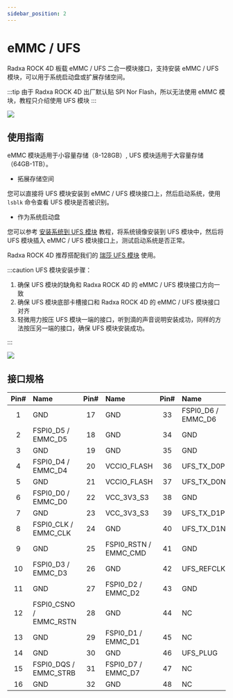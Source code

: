 ```yaml
---
sidebar_position: 2
---
```


# eMMC / UFS

Radxa ROCK 4D 板载 eMMC / UFS 二合一模块接口，支持安装 eMMC / UFS 模块，可以用于系统启动盘或扩展存储空间。

:::tip
由于 Radxa ROCK 4D 出厂默认贴 SPI Nor Flash，所以无法使用 eMMC 模块，教程只介绍使用 UFS 模块
:::

<div style={{textAlign: 'center'}}>
  <img src="/img/rock4/4d/rock4d-ufs-emmc.webp" style={{width: '100%', maxWidth: '1200px'}} />
</div>

## 使用指南

eMMC 模块适用于小容量存储（8-128GB）, UFS 模块适用于大容量存储（64GB-1TB）。

- 拓展存储空间

您可以直接将 UFS 模块安装到 eMMC / UFS 模块接口上，然后启动系统，使用 `lsblk` 命令查看 UFS 模块是否被识别。

- 作为系统启动盘

您可以参考 [安装系统到 UFS 模块](../getting-started/install-system/ufs-system) 教程，将系统镜像安装到 UFS 模块中，然后将 UFS 模块插入 eMMC / UFS 模块接口上，测试启动系统是否正常。

Radxa ROCK 4D 推荐搭配我们的 [瑞莎 UFS 模块](https://radxa.com/products/accessories/ufs-module) 使用。

:::caution
UFS 模块安装步骤：

1. 确保 UFS 模块的缺角和 Radxa ROCK 4D 的 eMMC / UFS 模块接口方向一致
2. 确保 UFS 模块底部卡槽接口和 Radxa ROCK 4D 的 eMMC / UFS 模块接口对齐
3. 轻微用力按压 UFS 模块一端的接口，听到滴的声音说明安装成功，同样的方法按压另一端的接口，确保 UFS 模块安装成功。

:::

<div style={{textAlign: 'center'}}>
  <img src="/img/rock4/4d/boot-ufs.webp" style={{width: '100%', maxWidth: '1200px'}} />
</div>

## 接口规格

| Pin# | Name                   | Pin# | Name                  | Pin# | Name               | Pin# | Name                |
| :--: | :--------------------- | :--: | :-------------------- | :--: | :----------------- | :--: | :------------------ |
|  1   | GND                    |  17  | GND                   |  33  | FSPI0_D6 / EMMC_D6 |  49  | GND                 |
|  2   | FSPI0_D5 / EMMC_D5     |  18  | GND                   |  34  | GND                |  50  | GND                 |
|  3   | GND                    |  19  | GND                   |  35  | GND                |  51  | VCC1V2_UFS_VCCQ_S0  |
|  4   | FSPI0_D4 / EMMC_D4     |  20  | VCCIO_FLASH           |  36  | UFS_TX_D0P         |  52  | VCC1V2_UFS_VCCQ_S0  |
|  5   | GND                    |  21  | VCCIO_FLASH           |  37  | UFS_TX_D0N         |  53  | VCC1V8_UFS_VCCQ2_S0 |
|  6   | FSPI0_D0 / EMMC_D0     |  22  | VCC_3V3_S3            |  38  | GND                |  54  | VCC1V8_UFS_VCCQ2_S0 |
|  7   | GND                    |  23  | VCC_3V3_S3            |  39  | UFS_TX_D1P         |  55  | VCC_UFS_S0          |
|  8   | FSPI0_CLK / EMMC_CLK   |  24  | GND                   |  40  | UFS_TX_D1N         |  56  | VCC_UFS_S0          |
|  9   | GND                    |  25  | FSPI0_RSTN / EMMC_CMD |  41  | GND                |  57  | UFS_RSTn            |
|  10  | FSPI0_D3 / EMMC_D3     |  26  | GND                   |  42  | UFS_REFCLK         |  58  | GND                 |
|  11  | GND                    |  27  | FSPI0_D2 / EMMC_D2    |  43  | GND                |  59  | UFS_RX_D1N          |
|  12  | FSPI0_CSNO / EMMC_RSTN |  28  | GND                   |  44  | NC                 |  60  | UFS_RX_D1P          |
|  13  | GND                    |  29  | FSPI0_D1 / EMMC_D1    |  45  | NC                 |  61  | GND                 |
|  14  | GND                    |  30  | GND                   |  46  | UFS_PLUG           |  62  | UFS_RX_D0N          |
|  15  | FSPI0_DQS / EMMC_STRB  |  31  | FSPI0_D7 / EMMC_D7    |  47  | NC                 |  63  | UFS_RX_D0P          |
|  16  | GND                    |  32  | GND                   |  48  | NC                 |  64  | GND                 |
